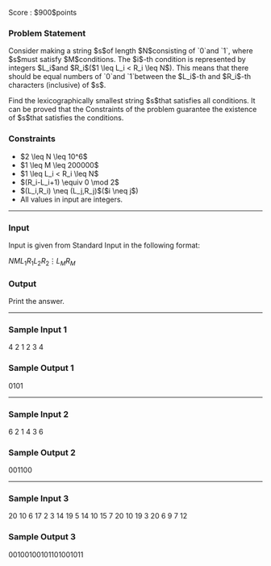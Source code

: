 
<div>

<span>

<span>

<p>
Score : $900$points
</p>

<div>

<section>

### **Problem Statement**

<p>
Consider making a string $s$of length $N$consisting of `0`and `1`, where $s$must satisfy $M$conditions.
The $i$-th condition is represented by integers $L_i$and $R_i$($1 \leq L_i < R_i \leq N$).
This means that there should be equal numbers of `0`and `1`between the $L_i$-th and $R_i$-th characters (inclusive) of $s$.
</p>

<p>
Find the lexicographically smallest string $s$that satisfies all conditions.
It can be proved that the Constraints of the problem guarantee the existence of $s$that satisfies the conditions.
</p>

</section>

</div>

<div>

<section>

### **Constraints**

<ul>

<li>
$2 \leq N \leq 10^6$
</li>

<li>
$1 \leq M \leq 200000$
</li>

<li>
$1 \leq L_i < R_i \leq N$
</li>

<li>
$(R_i-L_i+1) \equiv 0 \mod 2$
</li>

<li>
$(L_i,R_i) \neq (L_j,R_j)$($i \neq j$)
</li>

<li>
All values in input are integers.
</li>

</ul>

</section>

</div>

---

<div>

<div>

<section>

### **Input**

<p>
Input is given from Standard Input in the following format:
</p>

<div>

$N$$M$$L_1$$R_1$$L_2$$R_2$$\vdots$$L_M$$R_M$
</div>

</section>

</div>

<div>

<section>

### **Output**

<p>
Print the answer.
</p>

</section>

</div>

</div>

---

<div>

<section>

### **Sample Input 1**

<div>

4 2
1 2
3 4

</div>

</section>

</div>

<div>

<section>

### **Sample Output 1**

<div>

0101

</div>

</section>

</div>

---

<div>

<section>

### **Sample Input 2**

<div>

6 2
1 4
3 6

</div>

</section>

</div>

<div>

<section>

### **Sample Output 2**

<div>

001100

</div>

</section>

</div>

---

<div>

<section>

### **Sample Input 3**

<div>

20 10
6 17
2 3
14 19
5 14
10 15
7 20
10 19
3 20
6 9
7 12

</div>

</section>

</div>

<div>

<section>

### **Sample Output 3**

<div>

00100100101101001011

</div>

</section>

</div>

</span>

</span>

</div>
